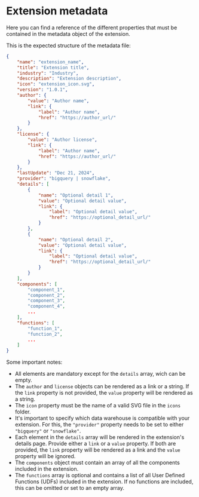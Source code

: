 # Extension metadata
Here you can find a reference of the different properties that must be contained in the metadata object of the extension.

This is the expected structure of the metadata file:
```json
{
    "name": "extension_name",
    "title": "Extension title",
    "industry": "Industry",
    "description": "Extension description",
    "icon": "extension_icon.svg",
    "version": "1.0.1",
    "author": {
        "value": "Author name",
        "link": {
            "label": "Author name",
            "href": "https://author_url/"
        }
    },
    "license": {
        "value": "Author license",
        "link": {
            "label": "Author name",
            "href": "https://author_url/"
        }
    },
    "lastUpdate": "Dec 21, 2024", 
    "provider": "bigquery | snowflake",
    "details": [
        {
            "name": "Optional detail 1",
            "value": "Optional detail value",
            "link": {
                "label": "Optional detail value",
                "href": "https://optional_detail_url/"
            }
        },
        {
            "name": "Optional detail 2",
            "value": "Optional detail value",
            "link": {
                "label": "Optional detail value",
                "href": "https://optional_detail_url/"
            }
        }
    ],
    "components": [
        "component_1",
        "component_2",
        "component_3",
        "component_4",
        ...
    ],
    "functions": [
        "function_1",
        "function_2",
        ...
    ]
}
```

Some important notes:
* All elements are mandatory except for the `details` array, wich can be empty. 
* The `author` and `license` objects can be rendered as a link or a string. If the `link` property is not provided, the `value` property will be rendered as a string.
* The `icon` property must be the name of a valid SVG file in the `icons` folder.
* It's important to specify which data warehouse is compatible with your extension. For this, the `"provider"` property needs to be set to either `"bigquery"` or `"snowflake"`.
* Each element in the `details` array will be rendered in the extension's details page. Provide either a `link` or a `value` property. If both are provided, the `link` property will be rendered as a link and the `value` property will be ignored.
* The `components` object must contain an array of all the components included in the extension.
* The `functions` array is optional and contains a list of all User Defined Functions (UDFs) included in the extension. If no functions are included, this can be omitted or set to an empty array.